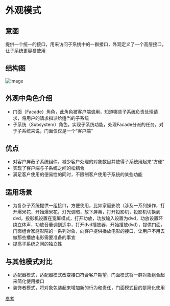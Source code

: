# 外观模式

## 意图

提供一个统一的接口，用来访问子系统中的一群接口，外观定义了一个高层接口，让子系统更容易使用

## 结构图

![image](https://github.com/yantianpi/designMode/raw/master/facede/structure.png)

## 外观中角色介绍

* 门面（Facade）角色，此角色被客户端调用，知道哪些子系统负责处理请求，将用户的请求指派给适当的子系统
* 子系统（Subsystem）角色，实现子系统功能，处理Facade分派的任务，对于子系统来说，门面仅仅是一个“客户端”

## 优点

* 对客户屏蔽子系统组件，减少客户处理的对象数目并使得子系统用起来“方便”
* 实现了客户端与子系统之间的松耦合
* 满足客户使用的便易性的同时，不限制客户使用子系统的某些功能

## 适用场景

* 为复杂子系统提供一组接口，方便使用，比如家庭影院（涉及一系列操作，打开爆米花，开始爆米花，灯光调暗，放下屏幕，打开投影机，投影机切换到dvd，投影机设置在宽屏模式，打开功放，功放输入设置为dvd，功放设置环绕立体声，功放音量调到适中，打开dvd播放器，开始播放dvd），提供门面，门面组合家庭影院的一系列对象，向客户提供播放电影的接口，让用户不用去做那些播放电影需要准备的事宜
* 提高子系统之间的独立性

## 与其他模式对比

* 适配器模式，适配器模式改变接口符合客户期望，门面模式将一群对象组合起来简化使用接口
* 装饰者模式，将对象包装起来增加新的行为和责任，门面模式目的是简化使用

[参考](http://www.phppan.com/2010/06/php-design-pattern-7-facade/)